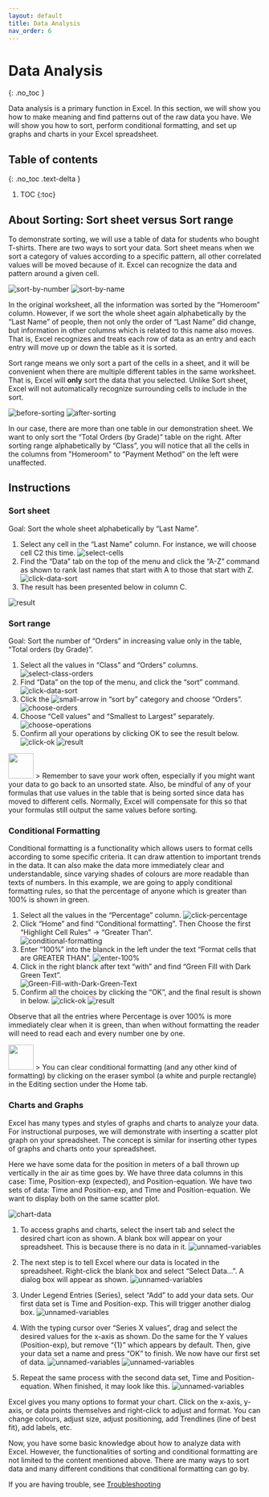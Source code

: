 ```yaml
---
layout: default
title: Data Analysis
nav_order: 6
---
```


# Data Analysis
{: .no_toc }

Data analysis is a primary function in Excel. In this section, we will show you how to make meaning and find patterns out of the raw data you have. We will show you how to sort, perform conditional formatting, and set up graphs and charts in your Excel spreadsheet.

## Table of contents
{: .no_toc .text-delta }

1. TOC
{:toc}

## About Sorting: Sort sheet versus Sort range

To demonstrate sorting, we will use a table of data for students who bought T-shirts. There are two ways to sort your data. Sort sheet means when we sort a category of values according to a specific pattern, all other correlated values will be moved because of it. Excel can recognize the data and pattern around a given cell.

![sort-by-number](https://github.com/hannah019/excel-instructions/blob/gh-pages/assets/images/data-analysis-image1.png?raw=true)
![sort-by-name](https://github.com/hannah019/excel-instructions/blob/gh-pages/assets/images/data-analysis-image2.png?raw=true)

In the original worksheet, all the information was sorted by the “Homeroom” column. However, if we sort the whole sheet again alphabetically by the “Last Name” of people, then not only the order of “Last Name” did change, but information in other columns which is related to this name also moves. That is, Excel recognizes and treats each row of data as an entry and each entry will move up or down the table as it is sorted.

Sort range means we only sort a part of the cells in a sheet, and it will be convenient when there are multiple different tables in the same worksheet. That is, Excel will **only** sort the data that you selected. Unlike Sort sheet, Excel will not automatically recognize surrounding cells to include in the sort.

![before-sorting](https://github.com/hannah019/excel-instructions/blob/gh-pages/assets/images/data-analysis-image3.png?raw=true)
![after-sorting](https://github.com/hannah019/excel-instructions/blob/gh-pages/assets/images/data-analysis-image4.png?raw=true)

In our case, there are more than one table in our demonstration sheet. We want to only sort the “Total Orders (by Grade)” table on the right. After sorting range alphabetically by “Class”, you will notice that all the cells in the columns from "Homeroom" to “Payment Method” on the left were unaffected. 

## Instructions
### Sort sheet

Goal: Sort the whole sheet alphabetically by “Last Name”.

1. Select any cell in the “Last Name” column. For instance, we will choose cell C2 this time.
 ![select-cells](https://github.com/hannah019/excel-instructions/blob/gh-pages/assets/images/data-analysis-image5.png?raw=true)
2. Find the “Data” tab on the top of the menu and click the “A-Z” command as shown to rank last names that start with A to those that start with Z. 
 ![click-data-sort](https://github.com/hannah019/excel-instructions/blob/gh-pages/assets/images/data-analysis-image6.png?raw=true)
3. The result has been presented below in column C.
 
 ![result](https://github.com/hannah019/excel-instructions/blob/gh-pages/assets/images/data-analysis-image7.png?raw=true)

### Sort range

Goal: Sort the number of “Orders” in increasing value only in the table, “Total orders (by Grade)”.

1. Select all the values in “Class” and “Orders” columns.
 ![select-class-orders](https://github.com/hannah019/excel-instructions/blob/gh-pages/assets/images/data-analysis-image8.png?raw=true)
2. Find “Data” on the top of the menu, and click the “sort” command.
 ![click-data-sort](https://github.com/hannah019/excel-instructions/blob/gh-pages/assets/images/data-analysis-image9.png?raw=true)
3. Click the ![small-arrow](https://github.com/hannah019/excel-instructions/blob/gh-pages/assets/images/data-analysis-image10.png?raw=true) in “sort by” category and choose “Orders”. 
 ![choose-orders](https://github.com/hannah019/excel-instructions/blob/gh-pages/assets/images/data-analysis-image11.png?raw=true)
4. Choose “Cell values” and “Smallest to Largest” separately.
 ![choose-operations](https://github.com/hannah019/excel-instructions/blob/gh-pages/assets/images/data-analysis-image12.png?raw=true)
5. Confirm all your operations by clicking OK to see the result below. 
 ![click-ok](https://github.com/hannah019/excel-instructions/blob/gh-pages/assets/images/data-analysis-image13.png?raw=true)
 ![result](https://github.com/hannah019/excel-instructions/blob/gh-pages/assets/images/data-analysis-image14.png?raw=true)


<img src="https://github.com/hannah019/excel-instructions/raw/gh-pages/assets/images/notice-advice-logo.png" width="50" height="50"/>
> Remember to save your work often, especially if you might want your data to go back to an unsorted state. Also, be mindful of any of your formulas that use values in the table that is being sorted since data has moved to different cells. Normally, Excel will compensate for this so that your formulas still output the same values before sorting.

### Conditional Formatting

Conditional formatting is a functionality which allows users to format cells according to some specific criteria. It can draw attention to important trends in the data. It can also make the data more immediately clear and understandable, since varying shades of colours are more readable than texts of numbers. In this example, we are going to apply conditional formatting rules, so that the percentage of anyone which is greater than 100% is shown in green. 

1. Select all the values in the “Percentage” column.
 ![click-percentage](https://github.com/hannah019/excel-instructions/blob/gh-pages/assets/images/data-analysis-image15.png?raw=true)
2. Click “Home” and find “Conditional formatting”. Then Choose the first “Highlight Cell Rules” -> “Greater Than”.  
 ![conditional-formatting](https://github.com/hannah019/excel-instructions/blob/gh-pages/assets/images/data-analysis-image16.png?raw=true)
3. Enter “100%” into the blanck in the left under the text “Format cells that are GREATER THAN”.
 ![enter-100%](https://github.com/hannah019/excel-instructions/blob/gh-pages/assets/images/data-analysis-image17.png?raw=true)
4. Click  in the right blanck after text “with” and find “Green Fill with Dark Green Text”.   
 ![Green-Fill-with-Dark-Green-Text](https://github.com/hannah019/excel-instructions/blob/gh-pages/assets/images/data-analysis-image18.png?raw=true)
5. Confirm all the choices by clicking the “OK”, and the final result is shown in below.
 ![click-ok](https://github.com/hannah019/excel-instructions/blob/gh-pages/assets/images/data-analysis-image19.png?raw=true)
 ![result](https://github.com/hannah019/excel-instructions/blob/gh-pages/assets/images/data-analysis-image20.png?raw=true)
 
 Observe that all the entries where Percentage is over 100% is more immediately clear when it is green, than when without formatting the reader will need to read each and every number one by one.
 
<img src="https://github.com/hannah019/excel-instructions/raw/gh-pages/assets/images/notice-advice-logo.png" width="50" height="50"/>
> You can clear conditional formatting (and any other kind of formatting) by clicking on the eraser symbol (a white and purple rectangle) in the Editing section under the Home tab.

### Charts and Graphs

Excel has many types and styles of graphs and charts to analyze your data. For instructional purposes, we will demonstrate with inserting a scatter plot graph on your spreadsheet. The concept is similar for inserting other types of graphs and charts onto your spreadsheet.

Here we have some data for the position in meters of a ball thrown up vertically in the air as time goes by. We have three data columns in this case: Time, Position-exp (expected), and Position-equation. We have two sets of data: Time and Position-exp, and Time and Position-equation. We want to display both on the same scatter plot.

![chart-data](https://github.com/hannah019/excel-instructions/blob/gh-pages/assets/images/chart-demo-1.PNG?raw=true)

1. To access graphs and charts, select the insert tab and select the desired chart icon as shown. 
 A blank box will appear on your spreadsheet. This is because there is no data in it.
 ![unnamed-variables](https://github.com/hannah019/excel-instructions/blob/gh-pages/assets/images/chart-demo-2.PNG?raw=true)

2. The next step is to tell Excel where our data is located in the spreadsheet. Right-click the blank box and select “Select Data…”. A dialog box will appear as shown. 
![unnamed-variables](https://github.com/hannah019/excel-instructions/blob/gh-pages/assets/images/chart-demo-3.PNG?raw=true)

3. Under Legend Entries (Series), select “Add” to add your data sets. Our first data set is Time and Position-exp. 
 This will trigger another dialog box.
 ![unnamed-variables](https://github.com/hannah019/excel-instructions/blob/gh-pages/assets/images/chart-demo-4.PNG?raw=true)

4. With the typing cursor over “Series X values”, drag and select the desired values for the x-axis as shown. Do the same for the Y values (Position-exp), but remove “{1}” which appears by default. Then, give your data set a name and press “OK” to finish. We now have our first set of data.
 ![unnamed-variables](https://github.com/hannah019/excel-instructions/blob/gh-pages/assets/images/chart-demo-6.PNG?raw=true)
 ![unnamed-variables](https://github.com/hannah019/excel-instructions/blob/gh-pages/assets/images/chart-demo-7.PNG?raw=true)

5. Repeat the same process with the second data set, Time and Position-equation. When finished, it may look like this.
 ![unnamed-variables](https://github.com/hannah019/excel-instructions/blob/gh-pages/assets/images/chart-demo-8.PNG?raw=true)

Excel gives you many options to format your chart. Click on the x-axis, y-axis, or data points themselves and right-click to adjust and format. You can change colours, adjust size, adjust positioning, add Trendlines (line of best fit), add labels, etc.

Now, you have some basic knowledge about how to analyze data with Excel. However, the functionalities of sorting and conditional formatting are not limited to the content mentioned above. There are many ways to sort data and many different conditions that conditional formatting can go by. 

If you are having trouble, see [Troubleshooting](https://hannah019.github.io/excel-instructions/docs/index-test/)
